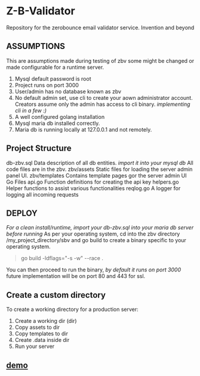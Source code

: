 # Z-B-Validator
Repository for the zerobounce email validator service. Invention and beyond

## ASSUMPTIONS
This are assumptions made during testing of zbv some might be changed or made configurable for a runtime server.
1. Mysql default password is root
2. Project runs on port 3000
3. User/admin has no database known as zbv
4. No default admin set, use cli to create your aown administrator account. Creators assume only the admin has access to cli binary.
*implementing cli in a few :)*
5. A well configured golang installation
6. Mysql maria db installed correctly.
7. Maria db is running locally at 127.0.0.1 and not remotely.

## Project Structure
db-zbv.sql Data description of all db entities. *import it into your mysql db*
All code files are in the zbv.
  zbv/assets
    Static files for loading the server admin panel UI.
  zbv/templates
    Contains template pages gor the server admin UI
  Go Files
    api.go Function definitions for creating the api key
    helpers.go Helper functions to assist various functionalities
    reqlog.go A logger for logging all incoming requests

## DEPLOY
*For a clean install/runtime, import your db-zbv.sql into your maria db server before running*
As per your operating system, cd into the zbv directory /my_project_directory/sbv and go build to create a binary specific to your operating system.
> go build -ldflags="-s -w"  --race  .

You can then proceed to run the binary, *by default it runs on port 3000* future implementation will be on port 80 and 443 for ssl.

## Create a custom directory
To create a working directory for a production server:
1. Create a working dir (dir)
2. Copy assets to dir
3. Copy templates to dir
4. Create .data inside dir
5. Run your server


## [demo](https://youtu.be/FRP3WqFoPFg)
